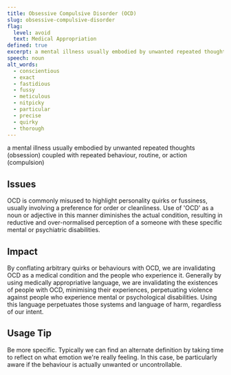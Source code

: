 ```yaml
---
title: Obsessive Compulsive Disorder (OCD)
slug: obsessive-compulsive-disorder
flag:
  level: avoid
  text: Medical Appropriation
defined: true
excerpt: a mental illness usually embodied by unwanted repeated thoughts (obsession) coupled with repeated behaviour, routine, or action (compulsion); often misused to highlight personality quirks or fussiness usually involved with cleaning
speech: noun
alt_words:
  - conscientious
  - exact
  - fastidious
  - fussy
  - meticulous
  - nitpicky
  - particular
  - precise
  - quirky
  - thorough
---
```


a mental illness usually embodied by unwanted repeated thoughts (obsession) coupled with repeated behaviour, routine, or action (compulsion)

## Issues

OCD is commonly misused to highlight personality quirks or fussiness, usually involving a preference for order or cleanliness. Use of 'OCD' as a noun or adjective in this manner diminishes the actual condition, resulting in reductive and over-normalised perception of a someone with these specific mental or psychiatric disabilities.

## Impact

By conflating arbitrary quirks or behaviours with OCD, we are invalidating OCD as a medical condition and the people who experience it. Generally by using medically appropriative language, we are invalidating the existences of people with OCD, minimising their experiences, perpetuating violence against people who experience mental or psychological disabilities. Using this language perpetuates those systems and language of harm, regardless of our intent.

## Usage Tip

Be more specific. Typically we can find an alternate definition by taking time to reflect on what emotion we're really feeling. In this case, be particularly aware if the behaviour is actually unwanted or uncontrollable.
